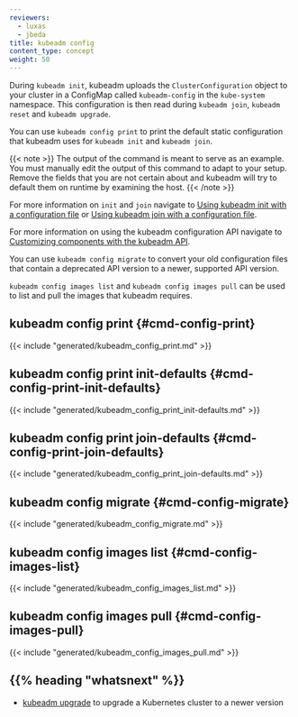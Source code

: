```yaml
---
reviewers:
  - luxas
  - jbeda
title: kubeadm config
content_type: concept
weight: 50
---
```


<!-- overview -->

During `kubeadm init`, kubeadm uploads the `ClusterConfiguration` object to your cluster
in a ConfigMap called `kubeadm-config` in the `kube-system` namespace. This configuration is then read during
`kubeadm join`, `kubeadm reset` and `kubeadm upgrade`.

You can use `kubeadm config print` to print the default static configuration that kubeadm
uses for `kubeadm init` and `kubeadm join`.

{{< note >}}
The output of the command is meant to serve as an example. You must manually edit the output
of this command to adapt to your setup. Remove the fields that you are not certain about and kubeadm
will try to default them on runtime by examining the host.
{{< /note >}}

For more information on `init` and `join` navigate to
[Using kubeadm init with a configuration file](/docs/reference/setup-tools/kubeadm/kubeadm-init/#config-file)
or [Using kubeadm join with a configuration file](/docs/reference/setup-tools/kubeadm/kubeadm-join/#config-file).

For more information on using the kubeadm configuration API navigate to
[Customizing components with the kubeadm API](/docs/setup/production-environment/tools/kubeadm/control-plane-flags).

You can use `kubeadm config migrate` to convert your old configuration files that contain a deprecated
API version to a newer, supported API version.

`kubeadm config images list` and `kubeadm config images pull` can be used to list and pull the images
that kubeadm requires.

<!-- body -->

## kubeadm config print {#cmd-config-print}

{{< include "generated/kubeadm_config_print.md" >}}

## kubeadm config print init-defaults {#cmd-config-print-init-defaults}

{{< include "generated/kubeadm_config_print_init-defaults.md" >}}

## kubeadm config print join-defaults {#cmd-config-print-join-defaults}

{{< include "generated/kubeadm_config_print_join-defaults.md" >}}

## kubeadm config migrate {#cmd-config-migrate}

{{< include "generated/kubeadm_config_migrate.md" >}}

## kubeadm config images list {#cmd-config-images-list}

{{< include "generated/kubeadm_config_images_list.md" >}}

## kubeadm config images pull {#cmd-config-images-pull}

{{< include "generated/kubeadm_config_images_pull.md" >}}

## {{% heading "whatsnext" %}}

- [kubeadm upgrade](/docs/reference/setup-tools/kubeadm/kubeadm-upgrade/) to upgrade a Kubernetes cluster to a newer version
